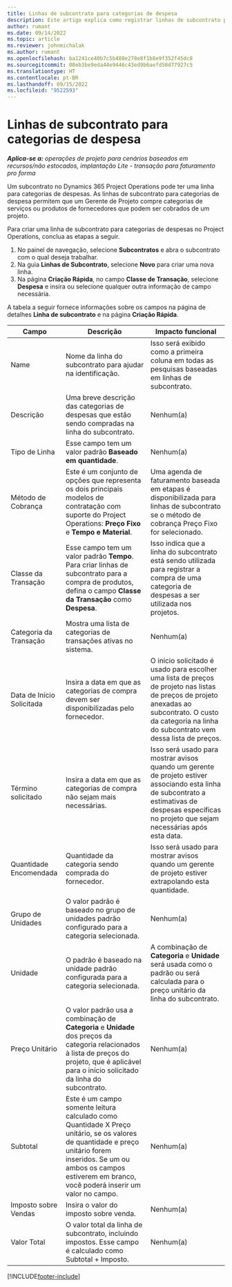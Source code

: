 ```yaml
---
title: Linhas de subcontrato para categorias de despesa
description: Este artigo explica como registrar linhas de subcontrato para despesas e usar os campos para registrar a compra de tempo de fornecedores.
author: rumant
ms.date: 09/14/2022
ms.topic: article
ms.reviewer: johnmichalak
ms.author: rumant
ms.openlocfilehash: ba1241ce40b7c5b488e278e8f1b8e9f352f45dc8
ms.sourcegitcommit: 08eb3be9eda44e9446c43ed9b6aefd58d77927c5
ms.translationtype: HT
ms.contentlocale: pt-BR
ms.lasthandoff: 09/15/2022
ms.locfileid: "9522593"
---
```

#  <a name="subcontract-lines-for-expense-categories"></a>Linhas de subcontrato para categorias de despesa

_**Aplica-se a:** operações de projeto para cenários baseados em recursos/não estocados, implantação Lite - transação para faturamento pro forma_

Um subcontrato no Dynamics 365 Project Operations pode ter uma linha para categorias de despesas. As linhas de subcontrato para categorias de despesa permitem que um Gerente de Projeto compre categorias de serviços ou produtos de fornecedores que podem ser cobrados de um projeto.

Para criar uma linha de subcontrato para categorias de despesas no Project Operations, conclua as etapas a seguir.

1. No painel de navegação, selecione **Subcontratos** e abra o subcontrato com o qual deseja trabalhar.
2. Na guia **Linhas de Subcontrato**, selecione **Novo** para criar uma nova linha.
3. Na página **Criação Rápida**, no campo **Classe de Transação**, selecione **Despesa** e insira ou selecione qualquer outra informação de campo necessária.

A tabela a seguir fornece informações sobre os campos na página de detalhes **Linha de subcontrato** e na página **Criação Rápida**.

| **Campo** | **Descrição** | **Impacto funcional** |
| --- | --- | --- |
| Name | Nome da linha do subcontrato para ajudar na identificação. | Isso será exibido como a primeira coluna em todas as pesquisas baseadas em linhas de subcontrato. |
| Descrição | Uma breve descrição das categorias de despesas que estão sendo compradas na linha do subcontrato. | Nenhum(a) |
|Tipo de Linha | Esse campo tem um valor padrão **Baseado em quantidade**. |Nenhum(a) |
| Método de Cobrança | Este é um conjunto de opções que representa os dois principais modelos de contratação com suporte do Project Operations: **Preço Fixo** e **Tempo e Material**. | Uma agenda de faturamento baseada em etapas é disponibilizada para linhas de subcontrato se o método de cobrança Preço Fixo for selecionado. |
| Classe da Transação | Esse campo tem um valor padrão **Tempo**. Para criar linhas de subcontrato para a compra de produtos, defina o campo **Classe da Transação** como **Despesa**.  | Isso indica que a linha do subcontrato está sendo utilizada para registrar a compra de uma categoria de despesas a ser utilizada nos projetos. |
| Categoria da Transação | Mostra uma lista de categorias de transações ativas no sistema. |Nenhum(a) |
| Data de Início Solicitada | Insira a data em que as categorias de compra devem ser disponibilizadas pelo fornecedor. | O início solicitado é usado para escolher uma lista de preços de projeto nas listas de preços de projeto anexadas ao subcontrato. O custo da categoria na linha do subcontrato vem dessa lista de preços. |
| Término solicitado | Insira a data em que as categorias de compra não sejam mais necessárias. | Isso será usado para mostrar avisos quando um gerente de projeto estiver associando esta linha de subcontrato a estimativas de despesas específicas no projeto que sejam necessárias após esta data. |
| Quantidade Encomendada | Quantidade da categoria sendo comprada do fornecedor. | Isso será usado para mostrar avisos quando um gerente de projeto estiver extrapolando esta quantidade.|
| Grupo de Unidades | O valor padrão é baseado no grupo de unidades padrão configurado para a categoria selecionada. |Nenhum(a) |
| Unidade | O padrão é baseado na unidade padrão configurada para a categoria selecionada.  | A combinação de **Categoria** e **Unidade** será usada como o padrão ou será calculada para o preço unitário da linha do subcontrato.  |
| Preço Unitário | O valor padrão usa a combinação de **Categoria** e **Unidade** dos preços da categoria relacionados à lista de preços do projeto, que é aplicável para o início solicitado da linha do subcontrato. |Nenhum(a) |
| Subtotal | Este é um campo somente leitura calculado como Quantidade X Preço unitário, se os valores de quantidade e preço unitário forem inseridos. Se um ou ambos os campos estiverem em branco, você poderá inserir um valor no campo. |Nenhum(a) |
| Imposto sobre Vendas | Insira o valor do imposto sobre venda. |Nenhum(a) |
| Valor Total | O valor total da linha de subcontrato, incluindo impostos. Esse campo é calculado como Subtotal + Imposto. |Nenhum(a) |


[!INCLUDE[footer-include](../../includes/footer-banner.md)]
